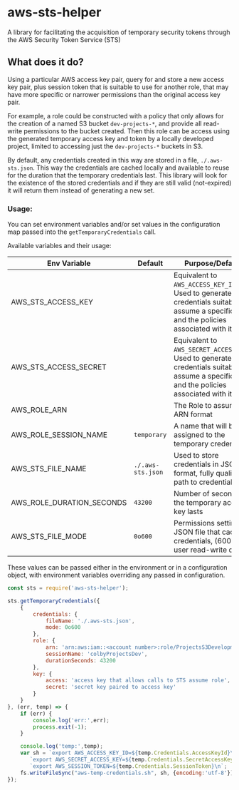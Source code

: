 # aws-sts-helper

A library for facilitating the acquisition of temporary security tokens through the AWS Security Token Service (STS)

## What does it do?

Using a particular AWS access key pair, query for and store a new access key pair, plus session token that is suitable to use for another role, that may have more specific or narrower permissions than the original access key pair.

For example, a role could be constructed with a policy that only allows for the creation of a named S3 bucket `dev-projects-*`, and provide all read-write permissions to the bucket created. Then this role can be access using the generated temporary access key and token by a locally developed project, limited to accessing just the `dev-projects-*` buckets in S3.

By default, any credentials created in this way are stored in a file, `./.aws-sts.json`. This way the credentials are cached locally and available to reuse for the duration that the temporary credentials last. This library will look for the existence of the stored credentials and if they are still valid (not-expired) it will return them instead of generating a new set.

### Usage:

You can set environment variables and/or set values in the configuration map passed into the `getTemporaryCredentials` call.

Available variables and their usage:

| Env Variable    | Default     | Purpose/Default |
|-----------------------|-------------------------------------|-----------------------------------------------------------------|
| AWS_STS_ACCESS_KEY    | | Equivalent to `AWS_ACCESS_KEY_ID`. Used to generate credentials suitable to assume a specific role and the policies associated with it. |
| AWS_STS_ACCESS_SECRET | | Equivalent to `AWS_SECRET_ACCESS_KEY`. Used to generate credentials suitable to assume a specific role and the policies associated with it. |
| AWS_ROLE_ARN          | | The Role to assume in ARN format|
| AWS_ROLE_SESSION_NAME | `temporary` |  A name that will be assigned to the temporary credentials |
| AWS_STS_FILE_NAME | `./.aws-sts.json` | Used to store credentials in JSON format, fully qualified path to credential file|
| AWS_ROLE_DURATION_SECONDS | `43200` | Number of seconds the temporary access key lasts|
| AWS_STS_FILE_MODE | `0o600` | Permissions setting on JSON file that caches credentials, (600 is user read-write only) |

These values can be passed either in the environment or in a configuration object, with environment variables overriding any passed in configuration.

```javascript
const sts = require('aws-sts-helper');

sts.getTemporaryCredentials({
    {
        credentials: {
            fileName: './.aws-sts.json',
            mode: 0o600
        },
        role: {
            arn: 'arn:aws:iam::<account number>:role/ProjectsS3Development',
            sessionName: 'colbyProjectsDev',
            durationSeconds: 43200
        },
        key: {
            access: 'access key that allows calls to STS assume role',
            secret: 'secret key paired to access key'
        }
    }
}, (err, temp) => {
    if (err) {
        console.log('err:',err);
        process.exit(-1);
    }

    console.log('temp:',temp);
    var sh = `export AWS_ACCESS_KEY_ID=${temp.Credentials.AccessKeyId}\n` +
       `export AWS_SECRET_ACCESS_KEY=${temp.Credentials.SecretAccessKey}\n` +
       `export AWS_SESSION_TOKEN=${temp.Credentials.SessionToken}\n`;
    fs.writeFileSync("aws-temp-credentials.sh", sh, {encoding:'utf-8'});
});
```
